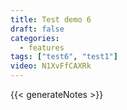 ```yaml
---
title: Test demo 6
draft: false
categories:
  - features
tags: ["test6", "test1"]
video: N1XvFfCAXRk
---
```


{{< generateNotes >}}
